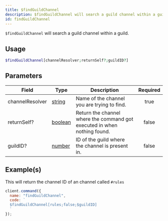 ```yaml
---
title: $findGuildChannel
description: $findGuildChannel will search a guild channel within a guild.
id: findGuildChannel
---
```


`$findGuildChannel` will search a guild channel within a guild.

## Usage

```php
$findGuildChannel[channelResolver;returnSelf?;guildID?]
```

## Parameters

| Field           | Type                                                                                                | Description                                                              | Required |
| --------------- | --------------------------------------------------------------------------------------------------- | ------------------------------------------------------------------------ | :------: |
| channelResolver | [string](https://developer.mozilla.org/en-US/docs/Web/JavaScript/Reference/Global_Objects/String)   | Name of the channel you are trying to find.                              |   true   |
| returnSelf?     | [boolean](https://developer.mozilla.org/en-US/docs/Web/JavaScript/Reference/Global_Objects/Boolean) | Return the channel where the command got executed in when nothing found. |  false   |
| guildID?        | [number](https://developer.mozilla.org/en-US/docs/Web/JavaScript/Reference/Global_Objects/Number)   | ID of the guild where the channel is present in.                         |  false   |

## Example(s)

This will return the channel ID of an channel called `#rules`

```javascript
client.command({
  name: "findGuildChannel",
  code: `
  $findGuildChannel[rules;false;$guildID]
  `
});
```
